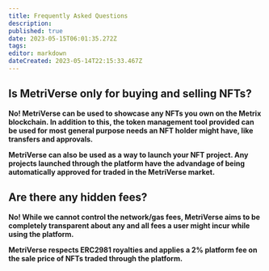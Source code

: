 ```yaml
---
title: Frequently Asked Questions
description: 
published: true
date: 2023-05-15T06:01:35.272Z
tags: 
editor: markdown
dateCreated: 2023-05-14T22:15:33.467Z
---
```


## Is MetriVerse only for buying and selling NFTs?
**No! MetriVerse can be used to showcase any NFTs you own on the Metrix blockchain. In addition to this, the token management tool provided can be used for most general purpose needs an NFT holder might have, like transfers and approvals.**

**MetriVerse can also be used as a way to launch your NFT project. Any projects launched through the platform have the advandage of being automatically approved for traded in the MetriVerse market.**

## Are there any hidden fees?
**No! While we cannot control the network/gas fees, MetriVerse aims to be completely transparent about any and all fees a user might incur while using the platform.**

**MetriVerse respects ERC2981 royalties and applies a 2% platform fee on the sale price of NFTs traded through the platform.**